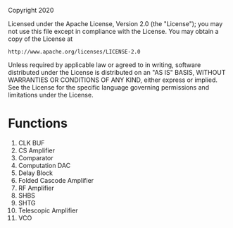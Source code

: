 Copyright 2020

Licensed under the Apache License, Version 2.0 (the "License");
you may not use this file except in compliance with the License.
You may obtain a copy of the License at

    http://www.apache.org/licenses/LICENSE-2.0

Unless required by applicable law or agreed to in writing, software
distributed under the License is distributed on an "AS IS" BASIS,
WITHOUT WARRANTIES OR CONDITIONS OF ANY KIND, either express or implied.
See the License for the specific language governing permissions and
limitations under the License.

# Functions

1. CLK BUF
2. CS Amplifier
3. Comparator
4. Computation DAC
5. Delay Block
6. Folded Cascode Amplifier
7. RF Amplifier
8. SHBS
9. SHTG
10. Telescopic Amplifier
11. VCO

